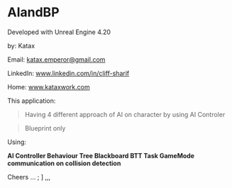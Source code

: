 # AIandBP
Developed with Unreal Engine 4.20 


by: Katax 

Email: katax.emperor@gmail.com 


LinkedIn: www.linkedin.com/in/cliff-sharif


Home: www.kataxwork.com




This application:



>Having 4 different approach of AI on character by using AI Controler


> Blueprint only



Using:<b>

AI Controller
Behaviour Tree
Blackboard
BTT Task 
GameMode communication on collision detection </b>




Cheers … ; ] ,,,
